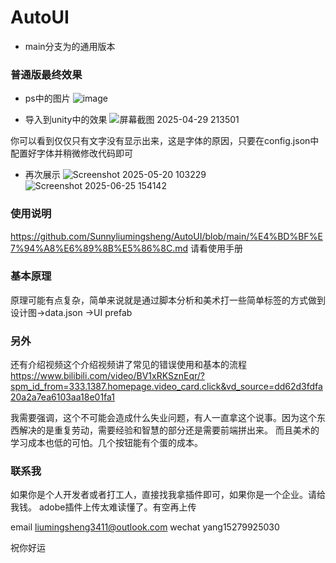 # AutoUI

- main分支为的通用版本

### 普通版最终效果
- ps中的图片
![image](https://github.com/user-attachments/assets/49496d06-3c94-42a0-bc0c-aef3dcaa512f)

- 导入到unity中的效果
![屏幕截图 2025-04-29 213501](https://github.com/user-attachments/assets/5c33627f-9dce-4a61-afc2-a21f933076e3)

你可以看到仅仅只有文字没有显示出来，这是字体的原因，只要在config.json中配置好字体并稍微修改代码即可
- 再次展示
![Screenshot 2025-05-20 103229](https://github.com/user-attachments/assets/0a961998-7dff-4628-9dd3-2814c68a6e46)
![Screenshot 2025-06-25 154142](https://github.com/user-attachments/assets/ae59cd2e-9b0c-4fac-ae5a-ec7c3d73f6c2)

### 使用说明
https://github.com/Sunnyliumingsheng/AutoUI/blob/main/%E4%BD%BF%E7%94%A8%E6%89%8B%E5%86%8C.md
请看使用手册

### 基本原理
原理可能有点复杂，简单来说就是通过脚本分析和美术打一些简单标签的方式做到
设计图->data.json ->UI prefab

### 另外
还有介绍视频这个介绍视频讲了常见的错误使用和基本的流程
https://www.bilibili.com/video/BV1xRKSznEqr/?spm_id_from=333.1387.homepage.video_card.click&vd_source=dd62d3fdfa20a2a7ea6103aa18e01fa1

我需要强调，这个不可能会造成什么失业问题，有人一直拿这个说事。因为这个东西解决的是重复劳动，需要经验和智慧的部分还是需要前端拼出来。
而且美术的学习成本也低的可怕。几个按钮能有个蛋的成本。

### 联系我
如果你是个人开发者或者打工人，直接找我拿插件即可，如果你是一个企业。请给我钱。
adobe插件上传太难读懂了。有空再上传

email liumingsheng3411@outlook.com
wechat yang15279925030

祝你好运 
